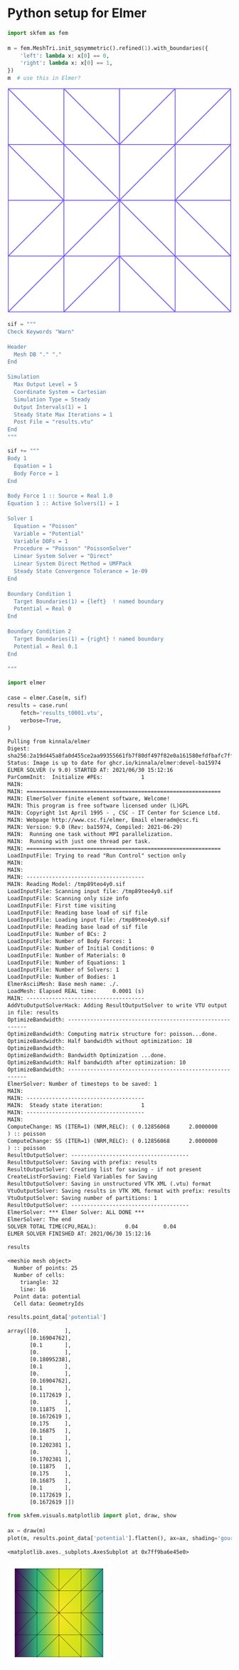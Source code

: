 # Python setup for Elmer


```python
import skfem as fem

m = fem.MeshTri.init_sqsymmetric().refined(1).with_boundaries({
    'left': lambda x: x[0] == 0,
    'right': lambda x: x[0] == 1,
})
m  # use this in Elmer?
```




![svg](readme_files/readme_1_0.svg)




```python
sif = """
Check Keywords "Warn"

Header
  Mesh DB "." "."
End

Simulation
  Max Output Level = 5
  Coordinate System = Cartesian
  Simulation Type = Steady
  Output Intervals(1) = 1
  Steady State Max Iterations = 1
  Post File = "results.vtu"
End
"""
```


```python
sif += """
Body 1
  Equation = 1
  Body Force = 1
End

Body Force 1 :: Source = Real 1.0
Equation 1 :: Active Solvers(1) = 1

Solver 1
  Equation = "Poisson"
  Variable = "Potential"
  Variable DOFs = 1
  Procedure = "Poisson" "PoissonSolver"
  Linear System Solver = "Direct"
  Linear System Direct Method = UMFPack
  Steady State Convergence Tolerance = 1e-09
End

Boundary Condition 1
  Target Boundaries(1) = {left}  ! named boundary
  Potential = Real 0
End

Boundary Condition 2
  Target Boundaries(1) = {right} ! named boundary
  Potential = Real 0.1
End

"""
```


```python
import elmer

case = elmer.Case(m, sif)
results = case.run(
    fetch='results_t0001.vtu',
    verbose=True,
)
```

    Pulling from kinnala/elmer
    Digest: sha256:2a19d445a8fa0d455ce2aa99355661fb7f80df497f82e0a161580efdfbafc7ff
    Status: Image is up to date for ghcr.io/kinnala/elmer:devel-ba15974
    ELMER SOLVER (v 9.0) STARTED AT: 2021/06/30 15:12:16
    ParCommInit:  Initialize #PEs:            1
    MAIN: 
    MAIN: =============================================================
    MAIN: ElmerSolver finite element software, Welcome!
    MAIN: This program is free software licensed under (L)GPL
    MAIN: Copyright 1st April 1995 - , CSC - IT Center for Science Ltd.
    MAIN: Webpage http://www.csc.fi/elmer, Email elmeradm@csc.fi
    MAIN: Version: 9.0 (Rev: ba15974, Compiled: 2021-06-29)
    MAIN:  Running one task without MPI parallelization.
    MAIN:  Running with just one thread per task.
    MAIN: =============================================================
    LoadInputFile: Trying to read "Run Control" section only
    MAIN: 
    MAIN: 
    MAIN: -------------------------------------
    MAIN: Reading Model: /tmp89teo4y0.sif
    LoadInputFile: Scanning input file: /tmp89teo4y0.sif
    LoadInputFile: Scanning only size info
    LoadInputFile: First time visiting
    LoadInputFile: Reading base load of sif file
    LoadInputFile: Loading input file: /tmp89teo4y0.sif
    LoadInputFile: Reading base load of sif file
    LoadInputFile: Number of BCs: 2
    LoadInputFile: Number of Body Forces: 1
    LoadInputFile: Number of Initial Conditions: 0
    LoadInputFile: Number of Materials: 0
    LoadInputFile: Number of Equations: 1
    LoadInputFile: Number of Solvers: 1
    LoadInputFile: Number of Bodies: 1
    ElmerAsciiMesh: Base mesh name: ./.
    LoadMesh: Elapsed REAL time:     0.0001 (s)
    MAIN: -------------------------------------
    AddVtuOutputSolverHack: Adding ResultOutputSolver to write VTU output in file: results
    OptimizeBandwidth: ---------------------------------------------------------
    OptimizeBandwidth: Computing matrix structure for: poisson...done.
    OptimizeBandwidth: Half bandwidth without optimization: 18
    OptimizeBandwidth: 
    OptimizeBandwidth: Bandwidth Optimization ...done.
    OptimizeBandwidth: Half bandwidth after optimization: 10
    OptimizeBandwidth: ---------------------------------------------------------
    ElmerSolver: Number of timesteps to be saved: 1
    MAIN: 
    MAIN: -------------------------------------
    MAIN:  Steady state iteration:            1
    MAIN: -------------------------------------
    MAIN: 
    ComputeChange: NS (ITER=1) (NRM,RELC): ( 0.12856068      2.0000000     ) :: poisson
    ComputeChange: SS (ITER=1) (NRM,RELC): ( 0.12856068      2.0000000     ) :: poisson
    ResultOutputSolver: -------------------------------------
    ResultOutputSolver: Saving with prefix: results
    ResultOutputSolver: Creating list for saving - if not present
    CreateListForSaving: Field Variables for Saving
    ResultOutputSolver: Saving in unstructured VTK XML (.vtu) format
    VtuOutputSolver: Saving results in VTK XML format with prefix: results
    VtuOutputSolver: Saving number of partitions: 1
    ResultOutputSolver: -------------------------------------
    ElmerSolver: *** Elmer Solver: ALL DONE ***
    ElmerSolver: The end
    SOLVER TOTAL TIME(CPU,REAL):         0.04        0.04
    ELMER SOLVER FINISHED AT: 2021/06/30 15:12:16
    



```python
results
```




    <meshio mesh object>
      Number of points: 25
      Number of cells:
        triangle: 32
        line: 16
      Point data: potential
      Cell data: GeometryIds




```python
results.point_data['potential']
```




    array([[0.        ],
           [0.16904762],
           [0.1       ],
           [0.        ],
           [0.18095238],
           [0.1       ],
           [0.        ],
           [0.16904762],
           [0.1       ],
           [0.1172619 ],
           [0.        ],
           [0.11875   ],
           [0.1672619 ],
           [0.175     ],
           [0.16875   ],
           [0.1       ],
           [0.1202381 ],
           [0.        ],
           [0.1702381 ],
           [0.11875   ],
           [0.175     ],
           [0.16875   ],
           [0.1       ],
           [0.1172619 ],
           [0.1672619 ]])




```python
from skfem.visuals.matplotlib import plot, draw, show

ax = draw(m)
plot(m, results.point_data['potential'].flatten(), ax=ax, shading='gouraud')
```




    <matplotlib.axes._subplots.AxesSubplot at 0x7ff9ba6e45e0>




![png](readme_files/readme_7_1.png)



```python

```

